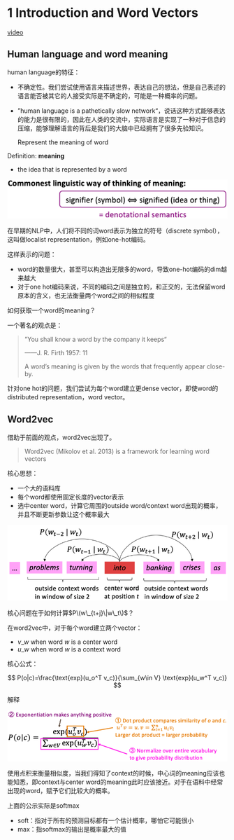 # 1 Introduction and Word Vectors

[video](https://www.youtube.com/watch?v=8rXD5-xhemo&list=PLoROMvodv4rOhcuXMZkNm7j3fVwBBY42z&index=2)

## Human language and word meaning

human language的特征：

* 不确定性。我们尝试使用语言来描述世界，表达自己的想法，但是自己表述的语言能否被其它的人接受实际是不确定的，可能是一种概率的问题。
* ”human language is a pathetically slow network“，说话这种方式能够表达的能力是很有限的，因此在人类的交流中，实际语言是实现了一种对于信息的压缩，能够理解语言的背后是我们的大脑中已经拥有了很多先验知识。

  Represent the meaning of word

Definition: **meaning**

* the idea that is represented by a word

![image-20210307165458052](../../.gitbook/assets/meaning-of-words.png)

在早期的NLP中，人们将不同的词word表示为独立的符号（discrete symbol），这叫做localist representation，例如one-hot编码。

这样表示的问题：

* word的数量很大，甚至可以构造出无限多的word，导致one-hot编码的dim越来越大
* 对于one hot编码来说，不同的编码之间是独立的，和正交的，无法保留word原本的含义，也无法衡量两个word之间的相似程度

如何获取一个word的meaning？

一个著名的观点是：

> ”You shall know a word by the company it keeps“
>
> ——J. R. Firth 1957: 11
>
> A word’s meaning is given by the words that frequently appear close-by.

针对one hot的问题，我们尝试为每个word建立更dense vector，即使word的distributed representation，word vector。

## Word2vec

借助于前面的观点，word2vec出现了。

> Word2vec \(Mikolov et al. 2013\) is a framework for learning word vectors

核心思想：

* 一个大的语料库
* 每个word都使用固定长度的vector表示
* 选中center word，计算它周围的outside word/context word出现的概率，并且不断更新参数让这个概率最大

![image-20210307205021235](../../.gitbook/assets/idea-word2vec.png)

核心问题在于如何计算$P\(w\_{t+j}\|w\_t\)$？

在word2vec中，对于每个word建立两个vector：

* $v\_w$ when word $w$ is a center word
* $u\_w$ when word $w$ is a context word

核心公式：

$$
P(o|c)=\frac{\text{exp}(u_o^T v_c)}{\sum_{w\in V} \text{exp}(u_w^T v_c)}
$$

解释

![image-20210307211437365](../../.gitbook/assets/word2vec-prob.png)

使用点积来衡量相似度，当我们得知了context的时候，中心词的meaning应该也能知悉，即context与center word的meaning此时应该接近。对于在语料中经常出现的word，赋予它们比较大的概率。

上面的公示实际是softmax

* soft：指对于所有的预测目标都有一个估计概率，哪怕它可能很小
* max：指softmax的输出是概率最大的值

